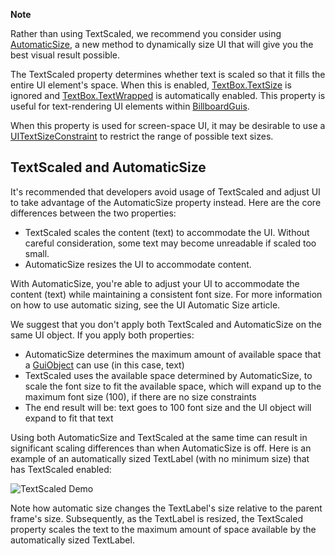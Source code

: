 **Note**

Rather than using TextScaled, we recommend you consider using [AutomaticSize](https://developer.roblox.com/en-us/api-reference/property/GuiObject/AutomaticSize), a new method to dynamically size UI that will give you the best visual result possible.

The TextScaled property determines whether text is scaled so that it fills the entire UI element's space. When this is enabled, [TextBox.TextSize](https://developer.roblox.com/en-us/api-reference/property/TextBox/TextSize) is ignored and [TextBox.TextWrapped](https://developer.roblox.com/en-us/api-reference/property/TextBox/TextWrapped) is automatically enabled. This property is useful for text-rendering UI elements within [BillboardGuis](https://developer.roblox.com/en-us/api-reference/class/BillboardGui).

When this property is used for screen-space UI, it may be desirable to use a [UITextSizeConstraint](https://developer.roblox.com/en-us/api-reference/class/UITextSizeConstraint) to restrict the range of possible text sizes.

TextScaled and AutomaticSize
----------------------------

It's recommended that developers avoid usage of TextScaled and adjust UI to take advantage of the AutomaticSize property instead. Here are the core differences between the two properties:

*   TextScaled scales the content (text) to accommodate the UI. Without careful consideration, some text may become unreadable if scaled too small.
*   AutomaticSize resizes the UI to accommodate content.

With AutomaticSize, you're able to adjust your UI to accommodate the content (text) while maintaining a consistent font size. For more information on how to use automatic sizing, see the UI Automatic Size article.

We suggest that you don't apply both TextScaled and AutomaticSize on the same UI object. If you apply both properties:

*   AutomaticSize determines the maximum amount of available space that a [GuiObject](https://developer.roblox.com/en-us/api-reference/class/GuiObject) can use (in this case, text)
*   TextScaled uses the available space determined by AutomaticSize, to scale the font size to fit the available space, which will expand up to the maximum font size (100), if there are no size constraints
*   The end result will be: text goes to 100 font size and the UI object will expand to fit that text

Using both AutomaticSize and TextScaled at the same time can result in significant scaling differences than when AutomaticSize is off. Here is an example of an automatically sized TextLabel (with no minimum size) that has TextScaled enabled:

![TextScaled Demo](https://developer.roblox.com/assets/blt09c403ee1409b090/TextScaledDemo.gif)

Note how automatic size changes the TextLabel's size relative to the parent frame's size. Subsequently, as the TextLabel is resized, the TextScaled property scales the text to the maximum amount of space available by the automatically sized TextLabel.